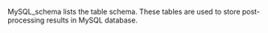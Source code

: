 MySQL_schema lists the table schema. These tables are used to store post-processing results in MySQL database.
